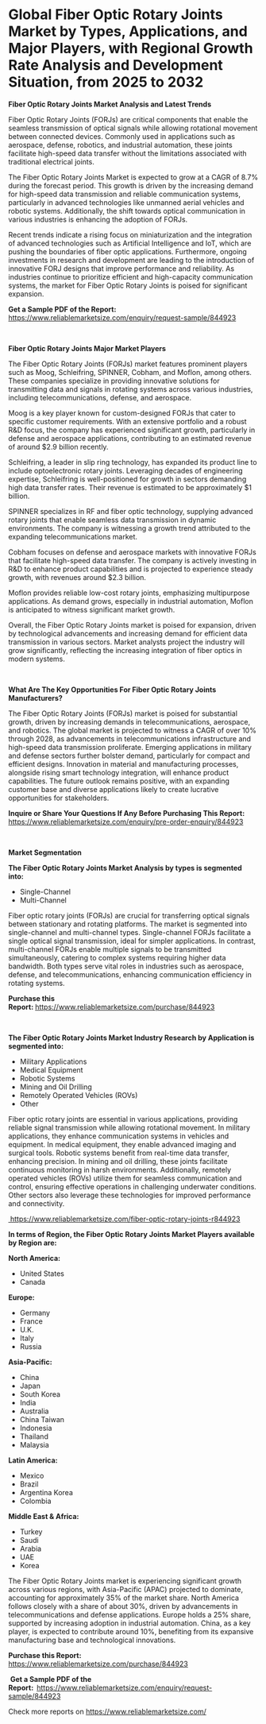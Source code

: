 <p><h1>Global Fiber Optic Rotary Joints Market by Types, Applications, and Major Players, with Regional Growth Rate Analysis and Development Situation, from 2025 to 2032</h1></p><p><strong>Fiber Optic Rotary Joints Market Analysis and Latest Trends</strong></p>
<p><p>Fiber Optic Rotary Joints (FORJs) are critical components that enable the seamless transmission of optical signals while allowing rotational movement between connected devices. Commonly used in applications such as aerospace, defense, robotics, and industrial automation, these joints facilitate high-speed data transfer without the limitations associated with traditional electrical joints. </p><p>The Fiber Optic Rotary Joints Market is expected to grow at a CAGR of 8.7% during the forecast period. This growth is driven by the increasing demand for high-speed data transmission and reliable communication systems, particularly in advanced technologies like unmanned aerial vehicles and robotic systems. Additionally, the shift towards optical communication in various industries is enhancing the adoption of FORJs.</p><p>Recent trends indicate a rising focus on miniaturization and the integration of advanced technologies such as Artificial Intelligence and IoT, which are pushing the boundaries of fiber optic applications. Furthermore, ongoing investments in research and development are leading to the introduction of innovative FORJ designs that improve performance and reliability. As industries continue to prioritize efficient and high-capacity communication systems, the market for Fiber Optic Rotary Joints is poised for significant expansion.</p></p>
<p><strong>Get a Sample PDF of the Report:&nbsp;</strong> <a href="https://www.reliablemarketsize.com/enquiry/request-sample/844923?utm_campaign=1832&utm_medium=2&utm_source=Github&utm_content=ia&utm_term=17022025&utm_id=fiber-optic-rotary-joints">https://www.reliablemarketsize.com/enquiry/request-sample/844923</a></p>
<p>&nbsp;</p>
<p><strong>Fiber Optic Rotary Joints Major Market Players</strong></p>
<p><p>The Fiber Optic Rotary Joints (FORJs) market features prominent players such as Moog, Schleifring, SPINNER, Cobham, and Moflon, among others. These companies specialize in providing innovative solutions for transmitting data and signals in rotating systems across various industries, including telecommunications, defense, and aerospace.</p><p>Moog is a key player known for custom-designed FORJs that cater to specific customer requirements. With an extensive portfolio and a robust R&D focus, the company has experienced significant growth, particularly in defense and aerospace applications, contributing to an estimated revenue of around $2.9 billion recently.</p><p>Schleifring, a leader in slip ring technology, has expanded its product line to include optoelectronic rotary joints. Leveraging decades of engineering expertise, Schleifring is well-positioned for growth in sectors demanding high data transfer rates. Their revenue is estimated to be approximately $1 billion.</p><p>SPINNER specializes in RF and fiber optic technology, supplying advanced rotary joints that enable seamless data transmission in dynamic environments. The company is witnessing a growth trend attributed to the expanding telecommunications market.</p><p>Cobham focuses on defense and aerospace markets with innovative FORJs that facilitate high-speed data transfer. The company is actively investing in R&D to enhance product capabilities and is projected to experience steady growth, with revenues around $2.3 billion.</p><p>Moflon provides reliable low-cost rotary joints, emphasizing multipurpose applications. As demand grows, especially in industrial automation, Moflon is anticipated to witness significant market growth.</p><p>Overall, the Fiber Optic Rotary Joints market is poised for expansion, driven by technological advancements and increasing demand for efficient data transmission in various sectors. Market analysts project the industry will grow significantly, reflecting the increasing integration of fiber optics in modern systems.</p></p>
<p>&nbsp;</p>
<p><strong>What Are The Key Opportunities For Fiber Optic Rotary Joints Manufacturers?</strong></p>
<p><p>The Fiber Optic Rotary Joints (FORJs) market is poised for substantial growth, driven by increasing demands in telecommunications, aerospace, and robotics. The global market is projected to witness a CAGR of over 10% through 2028, as advancements in telecommunications infrastructure and high-speed data transmission proliferate. Emerging applications in military and defense sectors further bolster demand, particularly for compact and efficient designs. Innovation in material and manufacturing processes, alongside rising smart technology integration, will enhance product capabilities. The future outlook remains positive, with an expanding customer base and diverse applications likely to create lucrative opportunities for stakeholders.</p></p>
<p><strong>Inquire or Share Your Questions If Any Before Purchasing This Report:</strong> <a href="https://www.reliablemarketsize.com/enquiry/pre-order-enquiry/844923?utm_campaign=1832&utm_medium=2&utm_source=Github&utm_content=ia&utm_term=17022025&utm_id=fiber-optic-rotary-joints">https://www.reliablemarketsize.com/enquiry/pre-order-enquiry/844923</a></p>
<p>&nbsp;</p>
<p><strong>Market Segmentation</strong></p>
<p><strong>The Fiber Optic Rotary Joints Market Analysis by types is segmented into:</strong></p>
<p><ul><li>Single-Channel</li><li>Multi-Channel</li></ul></p>
<p><p>Fiber optic rotary joints (FORJs) are crucial for transferring optical signals between stationary and rotating platforms. The market is segmented into single-channel and multi-channel types. Single-channel FORJs facilitate a single optical signal transmission, ideal for simpler applications. In contrast, multi-channel FORJs enable multiple signals to be transmitted simultaneously, catering to complex systems requiring higher data bandwidth. Both types serve vital roles in industries such as aerospace, defense, and telecommunications, enhancing communication efficiency in rotating systems.</p></p>
<p><strong>Purchase this Report:&nbsp;</strong><a href="https://www.reliablemarketsize.com/purchase/844923?utm_campaign=1832&utm_medium=2&utm_source=Github&utm_content=ia&utm_term=17022025&utm_id=fiber-optic-rotary-joints">https://www.reliablemarketsize.com/purchase/844923</a></p>
<p>&nbsp;</p>
<p><strong>The Fiber Optic Rotary Joints Market Industry Research by Application is segmented into:</strong></p>
<p><ul><li>Military Applications</li><li>Medical Equipment</li><li>Robotic Systems</li><li>Mining and Oil Drilling</li><li>Remotely Operated Vehicles (ROVs)</li><li>Other</li></ul></p>
<p><p>Fiber optic rotary joints are essential in various applications, providing reliable signal transmission while allowing rotational movement. In military applications, they enhance communication systems in vehicles and equipment. In medical equipment, they enable advanced imaging and surgical tools. Robotic systems benefit from real-time data transfer, enhancing precision. In mining and oil drilling, these joints facilitate continuous monitoring in harsh environments. Additionally, remotely operated vehicles (ROVs) utilize them for seamless communication and control, ensuring effective operations in challenging underwater conditions. Other sectors also leverage these technologies for improved performance and connectivity.</p></p>
<p><a href="https://www.reliablemarketsize.com/fiber-optic-rotary-joints-r844923?utm_campaign=1832&utm_medium=2&utm_source=Github&utm_content=ia&utm_term=17022025&utm_id=fiber-optic-rotary-joints">&nbsp;https://www.reliablemarketsize.com/fiber-optic-rotary-joints-r844923</a></p>
<p><strong>In terms of Region, the Fiber Optic Rotary Joints Market Players available by Region are:</strong></p>
<p>
    <p> <strong> North America: </strong>
        <ul>
            <li>United States</li>
            <li>Canada</li>
        </ul>
        </p> 
    <p> <strong> Europe: </strong>
        <ul>
            <li>Germany</li>
            <li>France</li>
            <li>U.K.</li>
            <li>Italy</li>
            <li>Russia</li>
        </ul>
        </p> 
    <p> <strong> Asia-Pacific: </strong>
        <ul>
            <li>China</li>
            <li>Japan</li>
            <li>South Korea</li>
            <li>India</li>
            <li>Australia</li>
            <li>China Taiwan</li>
            <li>Indonesia</li>
            <li>Thailand</li>
            <li>Malaysia</li>
        </ul>
        </p> 
    <p> <strong> Latin America: </strong>
        <ul>
            <li>Mexico</li>
            <li>Brazil</li>
            <li>Argentina Korea</li>
            <li>Colombia</li>
        </ul>
        </p> 
    <p> <strong> Middle East & Africa: </strong>
        <ul>
            <li>Turkey</li>
            <li>Saudi</li>
            <li>Arabia</li>
            <li>UAE</li>
            <li>Korea</li>
        </ul>
    </p>
    </p>
<p><p>The Fiber Optic Rotary Joints market is experiencing significant growth across various regions, with Asia-Pacific (APAC) projected to dominate, accounting for approximately 35% of the market share. North America follows closely with a share of about 30%, driven by advancements in telecommunications and defense applications. Europe holds a 25% share, supported by increasing adoption in industrial automation. China, as a key player, is expected to contribute around 10%, benefiting from its expansive manufacturing base and technological innovations.</p></p>
<p><strong>Purchase this Report: </strong><a href="https://www.reliablemarketsize.com/purchase/844923?utm_campaign=1832&utm_medium=2&utm_source=Github&utm_content=ia&utm_term=17022025&utm_id=fiber-optic-rotary-joints">https://www.reliablemarketsize.com/purchase/844923</a></p>
<p>&nbsp;<strong>Get a Sample PDF of the Report:&nbsp;&nbsp;</strong><a href="https://www.reliablemarketsize.com/enquiry/request-sample/844923?utm_campaign=1832&utm_medium=2&utm_source=Github&utm_content=ia&utm_term=17022025&utm_id=fiber-optic-rotary-joints">https://www.reliablemarketsize.com/enquiry/request-sample/844923</a></p>
<p><strong></strong></p>
<p>Check more reports on <a href="https://www.reliablemarketsize.com/?utm_campaign=1832&utm_medium=2&utm_source=Github&utm_content=ia&utm_term=17022025&utm_id=fiber-optic-rotary-joints">https://www.reliablemarketsize.com/</a></p>